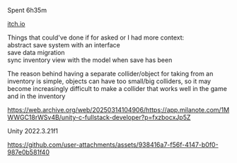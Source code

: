Spent 6h35m

[itch.io](https://r1nge.itch.io/inventory-system)

Things that could've done if for asked or I had more context:  
abstract save system with an interface  
save data migration  
sync inventory view with the model when save has been  

The reason behind having a separate collider/object for taking from an inventory is simple, objects can have too small/big colliders, so it may become increasingly difficult to make a collider that works well in the game and in the inventory

https://web.archive.org/web/20250314104906/https://app.milanote.com/1MWWGC18rWSv4B/unity-c-fullstack-developer?p=fxzbocxJp5Z

Unity 2022.3.21f1


https://github.com/user-attachments/assets/938416a7-f56f-4147-b0f0-987e0b581f40

